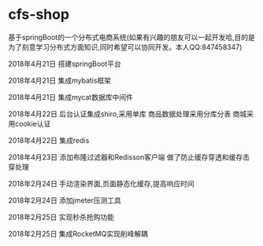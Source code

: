 # cfs-shop
基于springBoot的一个分布式电商系统(如果有兴趣的朋友可以一起开发哈,目的是为了刻意学习分布式方面知识,同时希望可以协同开发。本人QQ:847458347)

2018年4月21日  搭建springBoot平台 

2018年4月21日  集成mybatis框架

2018年4月21日  集成mycat数据库中间件

2018年4月22日  后台认证集成shiro,采用单库  商品数据处理采用分库分表 商城采用cookie认证

2018年4月22日  集成redis

2018年4月23日  添加布隆过滤器和Redisson客户端 做了防止缓存穿透和缓存击穿处理

2018年2月24日  手动渲染界面,页面静态化缓存,提高响应时间

2018年2月24日  添加jmeter压测工具

2018年2月25日  实现秒杀抢购功能

2018年2月25日  集成RocketMQ实现削峰解耦


